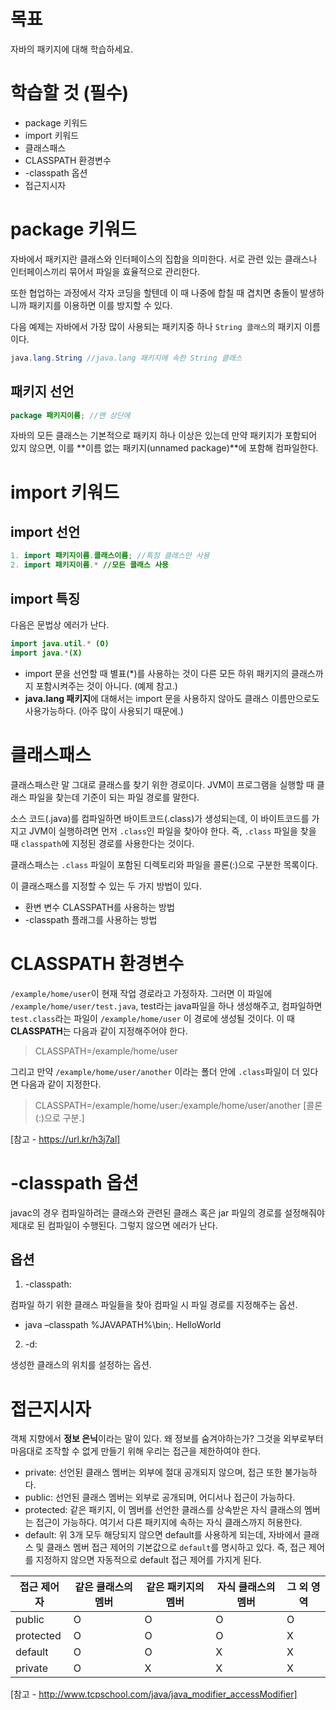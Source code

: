 # 목표
자바의 패키지에 대해 학습하세요.

# 학습할 것 (필수)

- package 키워드
- import 키워드
- 클래스패스
- CLASSPATH 환경변수
- -classpath 옵션
- 접근지시자

# package 키워드
자바에서 패키지란 클래스와 인터페이스의 집합을 의미한다.
서로 관련 있는 클래스나 인터페이스끼리 묶어서 파일을 효율적으로 관리한다.

또한 협업하는 과정에서 각자 코딩을 할텐데 이 때 나중에 합칠 때 겹치면 충돌이 발생하니까 패키지를 이용하면 이를 방지할 수 있다.

다음 예제는 자바에서 가장 많이 사용되는 패키지중 하나 `String 클래스`의 패키지 이름이다.

```java
java.lang.String //java.lang 패키지에 속한 String 클래스
```

## 패키지 선언
```java
package 패키지이름; //맨 상단에
```

자바의 모든 클래스는 기본적으로 패키지 하나 이상은 있는데 만약 패키지가 포함되어 있지 않으면, 이를 **이름 없는 패키지(unnamed package)**에 포함해 컴파일한다.

# import 키워드

## import 선언
```java
1. import 패키지이름.클래스이름; //특정 클래스만 사용
2. import 패키지이름.* //모든 클래스 사용
```

## import 특징
다음은 문법상 에러가 난다.

```java
import java.util.* (O)
import java.*(X)
```

- import 문을 선언할 때 별표(\*)를 사용하는 것이 다른 모든 하위 패키지의 클래스까지 포함시켜주는 것이 아니다. (예제 참고.)
- **java.lang 패키지**에 대해서는 import 문을 사용하지 않아도 클래스 이름만으로도 사용가능하다. (아주 많이 사용되기 때문에.)

# 클래스패스
클래스패스란 말 그대로 클래스를 찾기 위한 경로이다.
JVM이 프로그램을 실행할 때 클래스 파일을 찾는데 기준이 되는 파일 경로를 말한다.

소스 코드(.java)를 컴파일하면 바이트코드(.class)가 생성되는데, 이 바이트코드를 가지고 JVM이 실행하려면 먼저 `.class`인 파일을 찾아야 한다.
즉, `.class` 파일을 찾을 때 `classpath`에 지정된 경로를 사용한다는 것이다.

클래스패스는 `.class` 파일이 포함된 디렉토리와 파일을 콜론(:)으로 구분한 목록이다.

이 클래스패스를 지정할 수 있는 두 가지 방법이 있다.

- 환변 변수 CLASSPATH를 사용하는 방법
- -classpath 플래그를 사용하는 방법

# CLASSPATH 환경변수
`/example/home/user`이 현재 작업 경로라고 가정하자.
그러면 이 파일에 `/example/home/user/test.java`, test라는 java파일을 하나 생성해주고, 컴파일하면 `test.class`라는 파일이 `/example/home/user` 이 경로에 생성될 것이다. 이 때 **CLASSPATH**는 다음과 같이 지정해주어야 한다.

> CLASSPATH=/example/home/user

그리고 만약 `/example/home/user/another` 이라는 폴더 안에 `.class`파일이 더 있다면 다음과 같이 지정한다.

> CLASSPATH=/example/home/user:/example/home/user/another [콜론(:)으로 구분.]

[참고 - https://url.kr/h3j7al]

# -classpath 옵션
javac의 경우 컴파일하려는 클래스와 관련된 클래스 혹은 jar 파일의 경로를 설정해줘야 제대로 된 컴파일이 수행된다.
그렇지 않으면 에러가 난다.

## 옵션
1. -classpath:

컴파일 하기 위한 클래스 파일들을 찾아 컴파일 시 파일 경로를 지정해주는 옵션.

- java –classpath %JAVAPATH%\bin;. HelloWorld

2. -d:

생성한 클래스의 위치를 설정하는 옵션.

# 접근지시자
객체 지향에서 **정보 은닉**이라는 말이 있다. 왜 정보를 숨겨야하는가?
그것을 외부로부터 마음대로 조작할 수 없게 만들기 위해 우리는 접근을 제한하여야 한다.

- private: 선언된 클래스 멤버는 외부에 절대 공개되지 않으며, 접근 또한 불가능하다.
- public: 선언된 클래스 멤버는 외부로 공개되며, 어디서나 접근이 가능하다.
- protected: 같은 패키지, 이 멤버를 선언한 클래스를 상속받은 자식 클래스의 멤버는 접근이 가능하다. 여기서 다른 패키지에 속하는 자식 클래스까지 허용한다.
- default: 위 3개 모두 해당되지 않으면 default를 사용하게 되는데, 자바에서 클래스 및 클래스 멤버 접근 제어의 기본값으로 `default`를 명시하고 있다. 즉, 접근 제어를 지정하지 않으면 자동적으로 default 접근 제어를 가지게 된다.

|접근 제어자|같은 클래스의 멤버|같은 패키지의 멤버|자식 클래스의 멤버|그 외 영역|
|-|-|-|-|-|
|public|O|O|O|O|
|protected|O|O|O|X|
|default|O|O|X|X|
|private|O|X|X|X|

[참고 - http://www.tcpschool.com/java/java_modifier_accessModifier]
